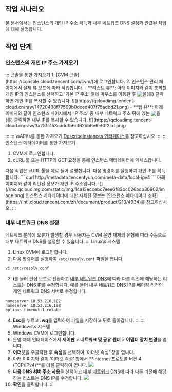 ## 작업 시나리오
본 문서에서는 인스턴스의 개인 IP 주소 획득과 내부 네트워크 DNS 설정과 관련된 작업에 대해 설명합니다.

## 작업 단계
### 인스턴스의 개인 IP 주소 가져오기
<dx-tabs>
::: 콘솔을 통한 가져오기
1. [CVM 콘솔](https://console.cloud.tencent.com/cvm/)에 로그인합니다.
2. 인스턴스 관리 페이지에서 실제 뷰 모드에 따라 작업합니다.
   - **리스트 뷰**: 아래 이미지와 같이 조회할 개인 IP의 인스턴스를 선택하고 ‘기본 IP 주소’ 열에 마우스를 이동한 후 <img src="https://main.qcloudimg.com/raw/6603ab4f907562addb1c01596c6296cd.png" style="margin: -3px 0px;">을(를) 클릭하면 개인 IP를 복사할 수 있습니다.
   ![](https://qcloudimg.tencent-cloud.cn/raw/14720408f77509b0dced407f75adbd21.png)
 - **탭 뷰**: 아래 이미지와 같이 인스턴스 페이지에서 ‘IP 주소’ 중 내부 네트워크 주소 뒤에 있는 <img src="https://main.qcloudimg.com/raw/6603ab4f907562addb1c01596c6296cd.png" style="margin: -3px 0px;">을(를) 클릭하면 내부 IP를 복사할 수 있습니다.
![](https://qcloudimg.tencent-cloud.cn/raw/3a251c153caddfb6cf62bb6e6e6ff2cd.png)

:::
::: \sAPI\s를 통한 가져오기
[DescribeInstances 인터페이스](https://intl.cloud.tencent.com/zh/document/product/213/33258)를 참고하십시오.
:::
::: 인스턴스 메타데이터를 통한 가져오기
1. CVM에 로그인합니다.
2. cURL 툴 또는 HTTP의 GET 요청을 통해 인스턴스 메타데이터에 액세스합니다.
<dx-alert infotype="explain" title="">
다음 작업은 cURL 툴을 예로 들어 설명합니다.
</dx-alert>
다음 명령어를 실행하여 개인 IP를 획득합니다.
```
curl http://metadata.tencentyun.com/meta-data/local-ipv4
``` 아래 이미지와 같이 리턴된 정보가 개인 IP 주소입니다.
![](//mc.qcloudimg.com/static/img/14a13eccebc7eee6f83bc026adb30902/image.png)
인스턴스 메타데이터에 대한 자세한 정보는 [인스턴스 메타데이터 조회](https://intl.cloud.tencent.com/zh/document/product/213/4934)를 참고하십시오.
:::
</dx-tabs>

### 내부 네트워크 DNS 설정 
네트워크 분석에 오류가 발생할 경우 사용자는 CVM 운영 체제의 유형에 따라 수동으로 내부 네트워크 DNS를 설정할 수 있습니다.
<dx-tabs>
::: Linux\s 시스템
1. Linux CVM에 로그인합니다.
2. 다음 명령어를 실행하여 `/etc/resolv.conf` 파일을 엽니다.
```
vi /etc/resolv.conf
```
3. **i**를 눌러 편집 모드로 전환하고 [내부 네트워크 DNS](https://intl.cloud.tencent.com/zh/document/product/213/5225?from_cn_redirect=1#.E5.86.85.E7.BD.91-dns)에 따라 다른 리전에 해당하는 리스트는 DNS IP를 수정합니다.
예를 들어 내부 네트워크 DNS IP를 베이징 리전의 개인 네트워크 DNS 서버로 수정합니다.
```
nameserver 10.53.216.182
nameserver 10.53.216.198
options timeout:1 rotate
```
4. **Esc**를 누르고 **:wq**를 입력하여 파일을 저장하고 뒤로 돌아갑니다.
:::
::: Windows\s 시스템
1. Windows CVM에 로그인합니다.
2. 운영 체제 인터페이스에서 **제어판** > **네트워크 및 공유 센터** > **어댑터 장치 변경**을 엽니다.
3. **이더넷**을 우클릭한 후 **속성**을 선택하여 '이더넷 속성' 창을 엽니다.
4. 아래 이미지와 같이 ‘이더넷 속성’ 창에서 **Internet 프로토콜 버전 4 (TCP/IPv4)**를 더블 클릭하여 엽니다.
![](https://main.qcloudimg.com/raw/1eef10b5919ba4db272fa0fc21fb1702.png)
5. **다음 DNS 서버 주소 사용**을 선택하고 [내부 네트워크 DNS](https://intl.cloud.tencent.com/zh/document/product/213/5225?from_cn_redirect=1#.E5.86.85.E7.BD.91-dns)에 따라 다른 리전에 해당하는 리스트는 DNS IP를 수정합니다.
![](https://main.qcloudimg.com/raw/1eef10b5919ba4db272fa0fc21fb1702.png)
6. **확인**을 클릭합니다.
:::
</dx-tabs>
